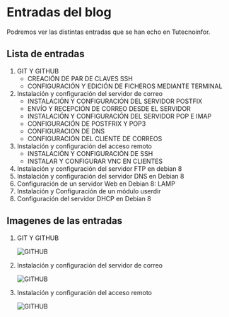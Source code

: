 # Entradas del blog

Podremos ver las distintas entradas que se han echo en Tutecnoinfor.

## Lista de entradas

1. GIT Y GITHUB
	- CREACIÓN DE PAR DE CLAVES SSH
	- CONFIGURACIÓN Y EDICIÓN DE FICHEROS MEDIANTE TERMINAL 
2. Instalación y configuración del servidor de correo
	- INSTALACIÓN Y CONFIGURACIÓN DEL SERVIDOR POSTFIX
	- ENVÍO Y RECEPCIÓN DE CORREO DESDE EL SERVIDOR
	- INSTALACIÓN Y CONFIGURACIÓN DEL SERVIDOR POP E IMAP
	- CONFIGURACIÓN DE POSTFRIX Y POP3
	- CONFIGURACION DE DNS
	- CONFIGURACIÓN DEL CLIENTE DE CORREOS
3. Instalación y configuración del acceso remoto
	- INSTALACIÓN Y CONFIGURACIÓN DE SSH
	- INSTALAR Y CONFIGURAR VNC EN CLIENTES
4. Instalación y configuración del servidor FTP en debian 8
5. Instalación y configuración del servidor DNS en Debian 8
6. Configuración de un servidor Web en Debian 8: LAMP
7. Instalación y Configuración de un módulo userdir
8. Configuración del servidor DHCP en Debian 8

## Imagenes de las entradas

1. GIT Y GITHUB

	![GITHUB](/img/github.jpg)

2. Instalación y configuración del servidor de correo

	![GITHUB](/img/correo.png)

3. Instalación y configuración del acceso remoto

	![GITHUB](/img/accesoremoto.png)